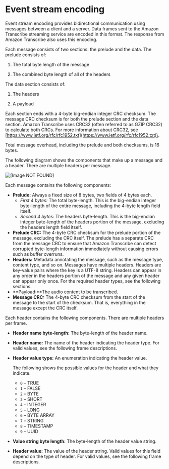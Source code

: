 # Event stream encoding<a name="event-stream"></a>

Event stream encoding provides bidirectional communication using messages between a client and a server\. Data frames sent to the Amazon Transcribe streaming service are encoded in this format\. The response from Amazon Transcribe also uses this encoding\.

Each message consists of two sections: the prelude and the data\. The prelude consists of:

1. The total byte length of the message

1. The combined byte length of all of the headers

The data section consists of:

1. The headers

1. A payload

Each section ends with a 4\-byte big\-endian integer CRC checksum\. The message CRC checksum is for both the prelude section and the data section\. Amazon Transcribe uses CRC32 \(often referred to as GZIP CRC32\) to calculate both CRCs\. For more information about CRC32, see [https://www.ietf.org/rfc/rfc1952.txt](https://www.ietf.org/rfc/rfc1952.txt)\.

Total message overhead, including the prelude and both checksums, is 16 bytes\.

The following diagram shows the components that make up a message and a header\. There are multiple headers per message\.

![\[Image NOT FOUND\]](http://docs.aws.amazon.com/transcribe/latest/dg/images/frame-diagram-frame-overview.png)

Each message contains the following components:
+ **Prelude:** Always a fixed size of 8 bytes, two fields of 4 bytes each\.
  + *First 4 bytes:* The total byte\-length\. This is the big\-endian integer byte\-length of the entire message, including the 4\-byte length field itself\.
  + *Second 4 bytes:* The headers byte\-length\. This is the big\-endian integer byte\-length of the headers portion of the message, excluding the headers length field itself\.
+ **Prelude CRC:** The 4\-byte CRC checksum for the prelude portion of the message, excluding the CRC itself\. The prelude has a separate CRC from the message CRC to ensure that Amazon Transcribe can detect corrupted byte\-length information immediately without causing errors such as buffer overruns\.
+ **Headers:** Metadata annotating the message, such as the message type, content type, and so on\. Messages have multiple headers\. Headers are key\-value pairs where the key is a UTF\-8 string\. Headers can appear in any order in the headers portion of the message and any given header can appear only once\. For the required header types, see the following sections\.
+ **Payload:**The audio content to be transcribed\.
+ **Message CRC:** The 4\-byte CRC checksum from the start of the message to the start of the checksum\. That is, everything in the message except the CRC itself\.

Each header contains the following components\. There are multiple headers per frame\.
+ **Header name byte\-length:** The byte\-length of the header name\.
+ **Header name:** The name of the header indicating the header type\. For valid values, see the following frame descriptions\.
+ **Header value type:** An enumeration indicating the header value\.

  The following shows the possible values for the header and what they indicate\.
  + `0` – TRUE
  + `1` – FALSE
  + `2` – BYTE
  + `3` – SHORT
  + `4` – INTEGER
  + `5` – LONG
  + `6` – BYTE ARRAY
  + `7` – STRING
  + `8` – TIMESTAMP
  + `9` – UUID
+ **Value string byte length:** The byte\-length of the header value string\.
+ **Header value:** The value of the header string\. Valid values for this field depend on the type of header\. For valid values, see the following frame descriptions\.
